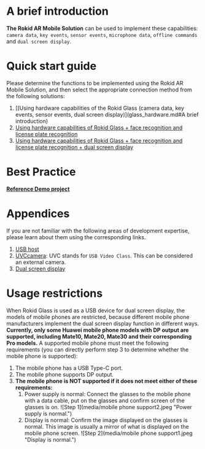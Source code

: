 <!-- toc -->  
      
# A brief introduction

**The Rokid AR Mobile Solution** can be used to implement these capabilities: `camera data`, `key events`, `sensor events`, `microphone data`, `offline commands` and `dual screen display`.

# Quick start guide

Please determine the functions to be implemented using the Rokid AR Mobile Solution, and then select the appropriate connection method from the following solutions:

1. [[Using hardware capabilities of the Rokid Glass (camera data, key events, sensor events, dual screen display)](glass_hardware.md#A brief introduction)
2. [Using hardware capabilities of Rokid Glass + face recognition and license plate recognition](ai.md)
3. [Using hardware capabilities of Rokid Glass + face recognition and license plate recognition + dual screen display](glass_ai_presentation.md)

# Best Practice

**[Reference Demo project](https://github.com/RokidGlass/RokidGlassMobileDemo)**

# Appendices

If you are not familiar with the following areas of development expertise, please learn about them using the corresponding links.

1. [USB host](https://developer.android.com/guide/topics/connectivity/usb/host?hl=zh-cn)
2. [UVCcamera](https://github.com/jiangdongguo/AndroidUSBCamera): UVC stands for `USB Video Class`. This can be considered an external camera.
3. [Dual screen display](https://developer.android.com/reference/android/app/Presentation)

# Usage restrictions

When Rokid Glass is used as a USB device for dual screen display, the models of mobile phones are restricted, because different mobile phone manufacturers implement the dual screen display function in different ways. **Currently, only some Huawei mobile phone models with DP output are supported, including Mate10, Mate20, Mate30 and their corresponding Pro models.** 
A supported mobile phone must meet the following requirements (you can directly perform step 3 to determine whether the mobile phone is supported):

1. The mobile phone has a USB Type-C port.
2. The mobile phone supports DP output.
3. **The mobile phone is NOT supported if it does not meet either of these requirements:**
   1. Power supply is normal: Connect the glasses to the mobile phone with a data cable, put on the glasses and confirm screen of the glasses is on. ![Step 1](media/mobile phone support2.jpeg "Power supply is normal.")
   2. Display is normal: Confirm the image displayed on the glasses is normal. This image is usually a mirror of what is displayed on the mobile phone screen. ![Step 2](media/mobile phone support1.jpeg "Display is normal.")
